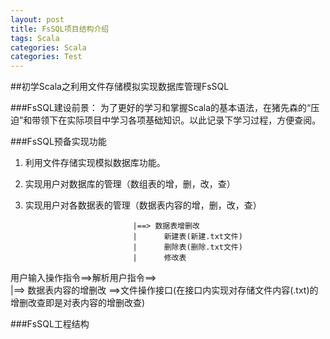 ```yaml
---
layout: post
title: FsSQL项目结构介绍
tags: Scala
categories: Scala
categories: Test
---
```


##初学Scala之利用文件存储模拟实现数据库管理FsSQL

###FsSQL建设前景：
为了更好的学习和掌握Scala的基本语法，在猪先森的“压迫”和带领下在实际项目中学习各项基础知识。以此记录下学习过程，方便查阅。

###FsSQL预备实现功能
1. 利用文件存储实现模拟数据库功能。
2. 实现用户对数据库的管理（数组表的增，删，改，查）
3. 实现用户对各数据表的管理（数据表内容的增，删，改，查）

                               |==> 数据表增删改 
                               |      新建表(新建.txt文件)
						       |      删除表(删除.txt文件)
							   |      修改表
用户输入操作指令==>解析用户指令==>  
                               |==> 数据表内容的增删改  ==>文件操作接口(在接口内实现对存储文件内容(.txt)的增删改查即是对表内容的增删改查)
											

###FsSQL工程结构












